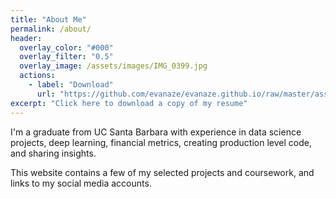 ```yaml
---
title: "About Me"
permalink: /about/
header:
  overlay_color: "#000"
  overlay_filter: "0.5"
  overlay_image: /assets/images/IMG_0399.jpg
  actions:
    - label: "Download"
      url: "https://github.com/evanaze/evanaze.github.io/raw/master/assets/documents/2019_AzevedoEvan.pdf"
excerpt: "Click here to download a copy of my resume"
---
```


I'm a graduate from UC Santa Barbara with experience in data science projects, deep learning, financial metrics, creating production level code, and sharing insights.

This website contains a few of my selected projects and coursework, and links to my social media accounts. 
